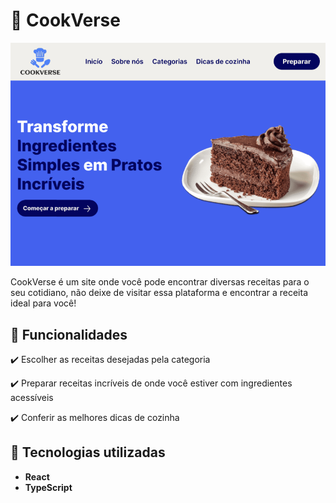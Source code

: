 # 🍴 CookVerse

![CookVerse_Wallpaper](./src/assets/png/wallpaper.png)

CookVerse é um site onde você pode encontrar diversas receitas para o seu cotidiano, não deixe de visitar essa plataforma e encontrar a receita ideal para você!

## 🚀 Funcionalidades


✔️ Escolher as receitas desejadas pela categoria

✔️ Preparar receitas incríveis de onde você estiver com ingredientes acessíveis

✔️ Conferir as melhores dicas de cozinha

## 📱 Tecnologias utilizadas

- **React**
- **TypeScript**